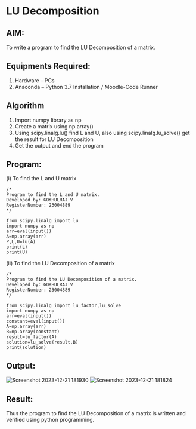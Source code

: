 # LU Decomposition 

## AIM:
To write a program to find the LU Decomposition of a matrix.

## Equipments Required:
1. Hardware – PCs
2. Anaconda – Python 3.7 Installation / Moodle-Code Runner

## Algorithm
1. Import numpy library as np
2. Create a matrix using np.array()
3. Using scipy.linalg.lu() find L and U, also using scipy.linalg.lu_solve() get the result for 
   LU Decomposition
4. Get the output and end the program


## Program:
(i) To find the L and U matrix
```
/*
Program to find the L and U matrix.
Developed by: GOKHULRAJ V
RegisterNumber: 23004889
*/
```
```
from scipy.linalg import lu
import numpy as np
arr=eval(input())
A=np.array(arr)
P,L,U=lu(A)
print(L)
print(U)
```
(ii) To find the LU Decomposition of a matrix
```
/*
Program to find the LU Decomposition of a matrix.
Developed by: GOKHULRAJ V
RegisterNumber: 23004889
*/
```
```
from scipy.linalg import lu_factor,lu_solve
import numpy as np
arr=eval(input())
constant=eval(input())
A=np.array(arr)
B=np.array(constant)
result=lu_factor(A)
solution=lu_solve(result,B)
print(solution)
```

## Output:

![Screenshot 2023-12-21 181930](https://github.com/Gokhulraj2005/LU-Decomposition/assets/138849253/8d3cd167-5a41-42ad-ac3d-dd1f00d12917)
![Screenshot 2023-12-21 181824](https://github.com/Gokhulraj2005/LU-Decomposition/assets/138849253/f86dc35e-881b-448f-88e0-f3af9fe4bcae)


## Result:
Thus the program to find the LU Decomposition of a matrix is written and verified using python programming.

